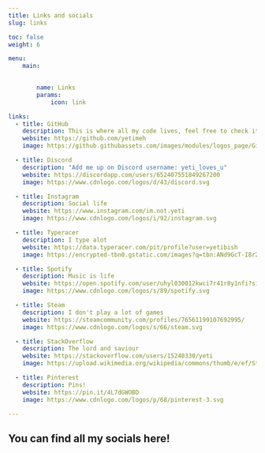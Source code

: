 ```yaml
---
title: Links and socials
slug: links

toc: false
weight: 6

menu:
    main:
    

        name: Links
        params:
            icon: link

links:
  - title: GitHub
    description: This is where all my code lives, feel free to check it out.
    website: https://github.com/yetimeh
    image: https://github.githubassets.com/images/modules/logos_page/GitHub-Mark.png

  - title: Discord
    description: "Add me up on Discord username: yeti_loves_u" 
    website: https://discordapp.com/users/652407551849267200
    image: https://www.cdnlogo.com/logos/d/43/discord.svg

  - title: Instagram
    description: Social life
    website: https://www.instagram.com/im.not.yeti
    image: https://www.cdnlogo.com/logos/i/92/instagram.svg

  - title: Typeracer
    description: I type alot
    website: https://data.typeracer.com/pit/profile?user=yetibish
    image: https://encrypted-tbn0.gstatic.com/images?q=tbn:ANd9GcT-I8rZQjdhg5x5p_yUIgSirgOSEz7DTK52n6WAHnV2eA&s

  - title: Spotify
    description: Music is life
    website: https://open.spotify.com/user/uhyl030012kwci7r41r8y1nfi?si=128ae829c9454b80
    image: https://www.cdnlogo.com/logos/s/89/spotify.svg

  - title: Steam
    description: I don't play a lot of games
    website: https://steamcommunity.com/profiles/76561199107692995/
    image: https://www.cdnlogo.com/logos/s/66/steam.svg

  - title: StackOverflow
    description: The lord and saviour
    website: https://stackoverflow.com/users/15240330/yeti
    image: https://upload.wikimedia.org/wikipedia/commons/thumb/e/ef/Stack_Overflow_icon.svg/1200px-Stack_Overflow_icon.svg.png

  - title: Pinterest
    description: Pins!
    website: https://pin.it/4L7dGWOBD
    image: https://www.cdnlogo.com/logos/p/68/pinterest-3.svg

---
```


## You can find all my socials here! 

